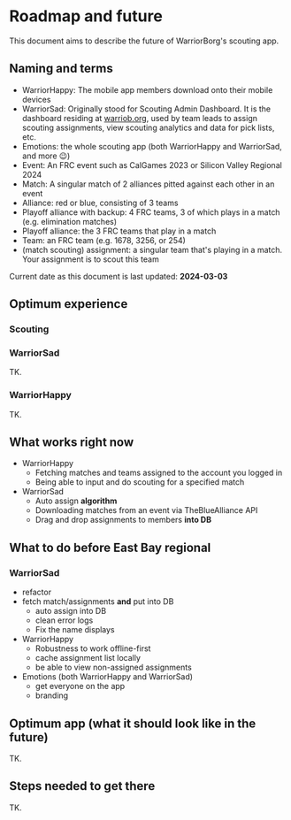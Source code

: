 # Roadmap and future

This document aims to describe the future of WarriorBorg's scouting app.

## Naming and terms

- WarriorHappy: The mobile app members download onto their mobile devices
- WarriorSad: Originally stood for Scouting Admin Dashboard. It is the dashboard residing at [warriob.org](https://warriorb.org), used by team leads to assign scouting assignments, view scouting analytics and data for pick lists, etc.
- Emotions: the whole scouting app (both WarriorHappy and WarriorSad, and more :wink:)
- Event: An FRC event such as CalGames 2023 or Silicon Valley Regional 2024
- Match: A singular match of 2 alliances pitted against each other in an event
- Alliance: red or blue, consisting of 3 teams
- Playoff alliance with backup: 4 FRC teams, 3 of which plays in a match (e.g. elimination matches)
- Playoff alliance: the 3 FRC teams that play in a match
- Team: an FRC team (e.g. 1678, 3256, or 254)
- (match scouting) assignment: a singular team that's playing in a match. Your assignment is to scout this team


Current date as this document is last updated: **2024-03-03**

## Optimum experience

### Scouting

### WarriorSad

TK.

### WarriorHappy

TK.

## What works right now

- WarriorHappy
  - Fetching matches and teams assigned to the account you logged in
  - Being able to input and do scouting for a specified match
- WarriorSad
  - Auto assign **algorithm**
  - Downloading matches from an event via TheBlueAlliance API
  - Drag and drop assignments to members **into DB**

## What to do before East Bay regional

### WarriorSad
- refactor
 - fetch match/assignments **and** put into DB
   - auto assign into DB
   - clean error logs
   - Fix the name displays
- WarriorHappy
  - Robustness to work offline-first
  - cache assignment list locally
  - be able to view non-assigned assignments
- Emotions (both WarriorHappy and WarriorSad)
  - get everyone on the app
  - branding

## Optimum app (what it should look like in the future)

TK.

## Steps needed to get there

TK.

